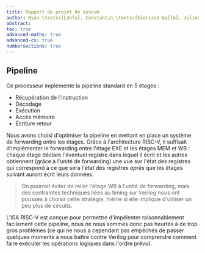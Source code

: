 ```yaml
---
title: Rapport de projet de sysnum
author: Ryan \textsc{Lahfa}, Constantin \textsc{Gierczak-Galle}, Julien \textsc{Marquet}, Gabriel \textsc{Doriath Döhler}
abstract: 
toc: true
advanced-maths: true
advanced-cs: true
numbersections: true
---
```


## Pipeline

Ce processeur implémente la pipeline standard en 5 étages :
 * Récupération de l'instruction
 * Décodage
 * Exécution
 * Accès mémoire
 * Écriture retour

Nous avons choisi d'optimiser la pipeline en mettant en place un système de
forwarding entre les étages.
Grâce à l'architecture RISC-V, il suffisait d'implémenter le forwarding entre l'étage EXE
et les étages MEM et WB : chaque étage déclare l'éventuel registre dans lequel il écrit
et les autres obtiennent (grâce à l'unité de forwarding) une vue sur l'état des registres
qui correspond à ce que sera l'état des registres _après_ que les étages suivant
auront écrit leurs données.

> On pourrait éviter de relier l'étage WB à l'unité de forwarding,
> mais des contraintes techniques liées au timing sur Verilog nous ont poussés
> à choisir cette stratégie, même si elle implique d'utiliser un peu plus
> de circuits.

L'ISA RISC-V est conçue pour permettre d'impélenter raisonnablement facilement
cette pipeline, nous ne nous sommes donc pas heurtés à de trop gros problèmes
(ce qui ne nous a cependant pas empêchés de passer quelques moments à nous
battre contre Verilog pour comprendre comment faire exécuter les opérations
logiques dans l'ordre prévu).

